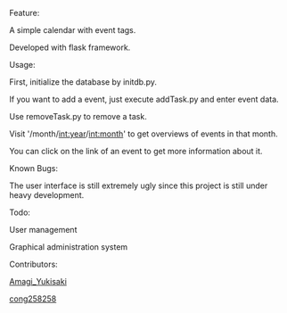 Feature:

A simple calendar with event tags.

Developed with flask framework.

Usage:

First, initialize the database by initdb.py.

If you want to add a event, just execute addTask.py and enter event data.

Use removeTask.py to remove a task.

Visit '/month/<int:year>/<int:month>' to get overviews of events in that month.

You can click on the link of an event to get more information about it.

Known Bugs:

The user interface is still extremely ugly since this project is still under heavy development.

Todo:

User management

Graphical administration system

Contributors:

[Amagi_Yukisaki](https://gitee.com/Amagi_Yukisaki)

[cong258258](https://gitee.com/cong258258)
